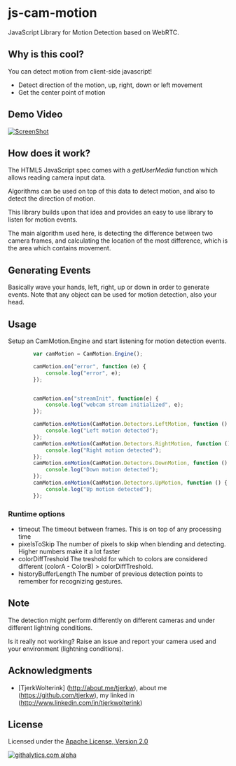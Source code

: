 js-cam-motion
================

JavaScript Library for Motion Detection based on WebRTC.

## Why is this cool?

You can detect motion from client-side javascript!

* Detect direction of the motion, up, right, down or left movement
* Get the center point of motion

## Demo Video

[![ScreenShot](https://raw.github.com/tjerkw/js-cam-motion/master/resources/demo-video.png)](http://youtu.be/ZnxGtNmgH_8)

## How does it work?

The HTML5 JavaScript spec comes with a *getUserMedia* function which allows
reading camera input data.

Algorithms can be used on top of this data to detect motion,
and also to detect the direction of motion.


This library builds upon that idea and provides
an easy to use library to listen for motion events.


The main algorithm used here, is detecting the difference between two camera frames,
and calculating the location of the most difference, which is the area which contains movement.

## Generating Events

Basically wave your hands, left, right, up or down in order to generate events.
Note that any object can be used for motion detection, also your head.

## Usage

Setup an CamMotion.Engine and start listening for motion detection events.

```javascript
		var camMotion = CamMotion.Engine();

		camMotion.on("error", function (e) {
			console.log("error", e);
		});


		camMotion.on("streamInit", function(e) {
			console.log("webcam stream initialized", e);
		});

		camMotion.onMotion(CamMotion.Detectors.LeftMotion, function () {
			console.log("Left motion detected");
		});
		camMotion.onMotion(CamMotion.Detectors.RightMotion, function () {
			console.log("Right motion detected");
		});
		camMotion.onMotion(CamMotion.Detectors.DownMotion, function () {
			console.log("Down motion detected");
		});
		camMotion.onMotion(CamMotion.Detectors.UpMotion, function () {
			console.log("Up motion detected");
		});
```

### Runtime options

* timeout
  The timeout between frames. This is on top of any processing time
* pixelsToSkip
  The number of pixels to skip when blending and detecting. Higher numbers make it a lot faster
* colorDiffTreshold
  The treshold for which to colors are considered different (colorA - ColorB) > colorDiffTreshold.
* historyBufferLength
  The number of previous detection points to remember for recognizing gestures.

## Note

The detection might perform differently on different cameras and under different lightning conditions.

Is it really not working? Raise an issue and report your camera used and your environment (lightning conditions).


## Acknowledgments

* [TjerkWolterink] (http://about.me/tjerkw), about me (https://github.com/tjerkw), my linked in (http://www.linkedin.com/in/tjerkwolterink)

## License

Licensed under the [Apache License, Version 2.0](http://www.apache.org/licenses/LICENSE-2.0.html)

[![githalytics.com alpha](https://cruel-carlota.pagodabox.com/5a8c351ee05d1a2fb0c27983ecade8ec "githalytics.com")](http://githalytics.com/tjerkw/js-cam-motion)

